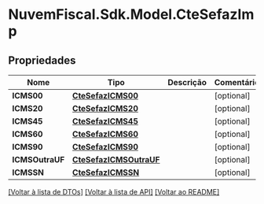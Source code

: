 # NuvemFiscal.Sdk.Model.CteSefazImp

## Propriedades

Nome | Tipo | Descrição | Comentários
------------ | ------------- | ------------- | -------------
**ICMS00** | [**CteSefazICMS00**](CteSefazICMS00.md) |  | [optional] 
**ICMS20** | [**CteSefazICMS20**](CteSefazICMS20.md) |  | [optional] 
**ICMS45** | [**CteSefazICMS45**](CteSefazICMS45.md) |  | [optional] 
**ICMS60** | [**CteSefazICMS60**](CteSefazICMS60.md) |  | [optional] 
**ICMS90** | [**CteSefazICMS90**](CteSefazICMS90.md) |  | [optional] 
**ICMSOutraUF** | [**CteSefazICMSOutraUF**](CteSefazICMSOutraUF.md) |  | [optional] 
**ICMSSN** | [**CteSefazICMSSN**](CteSefazICMSSN.md) |  | [optional] 

[[Voltar à lista de DTOs]](../README.md#documentation-for-models) [[Voltar à lista de API]](../README.md#documentation-for-api-endpoints) [[Voltar ao README]](../README.md)

